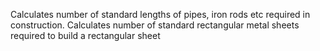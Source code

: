Calculates number of standard lengths of pipes, iron rods etc required in construction.
Calculates number of standard rectangular metal sheets required to build a rectangular sheet
